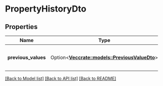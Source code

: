 # PropertyHistoryDto

## Properties

Name | Type | Description | Notes
------------ | ------------- | ------------- | -------------
**previous_values** | Option<[**Vec<crate::models::PreviousValueDto>**](PreviousValueDTO.md)> | Previous values for a given property. | [optional]

[[Back to Model list]](../README.md#documentation-for-models) [[Back to API list]](../README.md#documentation-for-api-endpoints) [[Back to README]](../README.md)


